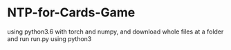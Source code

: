 # NTP-for-Cards-Game
using python3.6 with torch and numpy, and download whole files at a folder and run run.py using python3

